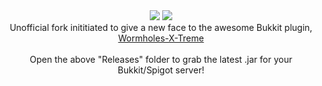 <div align="center">
<img src="http://static1.textcraft.net/data1/e/f/efbeb7161a01272d77b928c11aaa7c8dafc43cd8da39a3ee5e6b4b0d3255bfef95601890afd80709da39a3ee5e6b4b0d3255bfef95601890afd807091087be166e9b394cdf7234f82016a233.png"></img>
<img src="http://www.yogaflight.com/images/hor_rule.jpg"></img>
<br>
Unofficial fork inititiated to give a new face to the awesome Bukkit plugin, <a href="https://github.com/Wormhole-X-Treme/Wormhole-X-Treme">Wormholes-X-Treme</a>
<br>
<br>
Open the above "Releases" folder to grab the latest .jar for your Bukkit/Spigot server!
</div>
